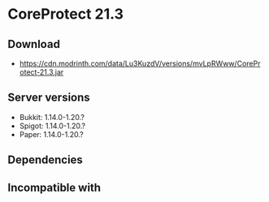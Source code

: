 # CoreProtect 21.3

## Download
- https://cdn.modrinth.com/data/Lu3KuzdV/versions/mvLpRWww/CoreProtect-21.3.jar

## Server versions
- Bukkit: 1.14.0-1.20.?
- Spigot: 1.14.0-1.20.?
- Paper: 1.14.0-1.20.?

## Dependencies

## Incompatible with